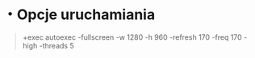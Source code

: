# ・Opcje uruchamiania
> +exec autoexec -fullscreen -w 1280 -h 960 -refresh 170 -freq 170 -high -threads 5
